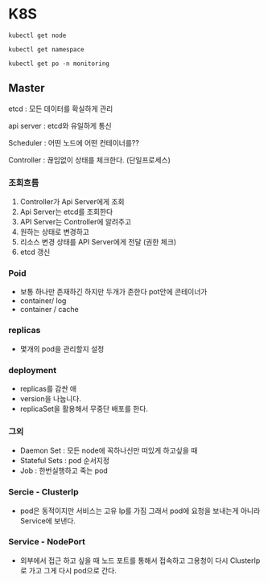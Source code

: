 # K8S

```
kubectl get node

kubectl get namespace

kubectl get po -n monitoring
```

## Master
etcd : 모든 데이터를 확실하게 관리

api server : etcd와 유일하게 통신

Scheduler : 어떤 노드에 어떤 컨테이너를??

Controller : 끊임없이 상태를 체크한다. (단일프로세스)

### 조회흐름

1. Controller가 Api Server에게 조회
2. Api Server는 etcd를 조회한다
3. API Server는 Controller에 알려주고 
4. 원하는 상태로 변경하고
5. 리소스 변경 상태를 API Server에게 전달 (권한 체크)
6. etcd 갱신

### Poid
- 보통 하나만 존재하긴 하지만 두개가 존한다 pot안에 콘테이너가
- container/ log
- container / cache

### replicas
- 몇개의 pod을 관리할지 설정

### deployment
- replicas를 감싼 애
- version을 나눕니다.
- replicaSet을 활용해서 무중단 배포를 한다.

### 그외
- Daemon Set : 모든 node에 꼭하나신만 떠있게 하고싶을 때
- Stateful Sets : pod 순서지정
- Job : 한번실행하고 죽는 pod

### Sercie - ClusterIp
- pod은 동적이지만 서비스는 고유 Ip를 가짐 그래서 pod에 요청을 보내는게 아니라 Service에 보낸다.

### Service - NodePort
- 외부에서 접근 하고 싶을 때 노드 포트를 통해서 접속하고 그용청이 다시 ClusterIp로 가고 그게 다시 pod으로 간다.


